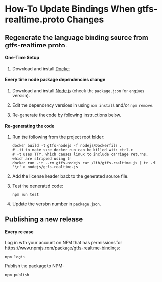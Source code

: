 # How-To Update Bindings When gtfs-realtime.proto Changes

## Regenerate the language binding source from gtfs-realtime.proto.

#### One-Time Setup

1. Download and install [Docker](https://docs.docker.com/get-docker/)

#### Every time node package dependencies change

1. Download and install [Node.js](https://www.npmjs.com/get-npm) (check the `package.json` for `engines` version).

1. Edit the dependency versions in using `npm install` and/or `npm remove`.

1. Re-generate the code by following instructions below.

#### Re-generating the code

1. Run the following from the project root folder:

    ```
    docker build -t gtfs-nodejs -f nodejs/Dockerfile .
    # -it to make sure docker run can be killed with ctrl-c
    # -t uses TTY, which causes linux to include carriage returns, which are stripped using tr
    docker run -it --rm gtfs-nodejs cat /lib/gtfs-realtime.js | tr -d '\r' > nodejs/gtfs-realtime.js
    ```

1. Add the license header back to the generated source file.

1. Test the generated code:

    ```
    npm run test
    ```

1. Update the version number in `package.json`.

## Publishing a new release

#### Every release

Log in with your account on NPM that has permissions for https://www.npmjs.com/package/gtfs-realtime-bindings:

```
npm login
```

Publish the package to NPM:

```
npm publish
```
